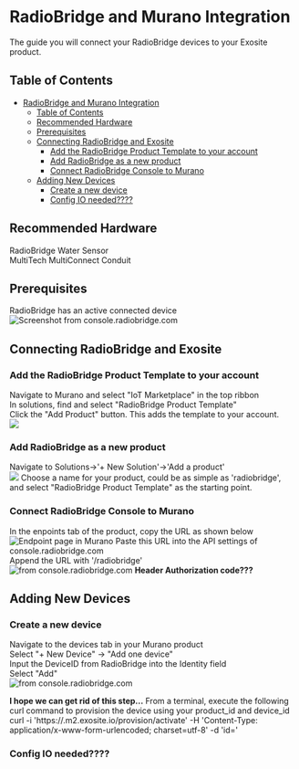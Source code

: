 # RadioBridge and Murano Integration
The guide you will connect your RadioBridge devices to your Exosite product.

## Table of Contents
   * [RadioBridge and Murano Integration](#radiobridge-and-murano-integration)
      * [Table of Contents](#table-of-contents)
      * [Recommended Hardware](#recommended-hardware)
      * [Prerequisites](#prerequisites)
      * [Connecting RadioBridge and Exosite](#connecting-radiobridge-and-exosite)
         * [Add the RadioBridge Product Template to your account](#add-the-radiobridge-product-template-to-your-account)
         * [Add RadioBridge as a new product](#add-radiobridge-as-a-new-product)
         * [Connect RadioBridge Console to Murano](#connect-radiobridge-console-to-murano)
      * [Adding New Devices](#adding-new-devices)
         * [Create a new device](#create-a-new-device)
         * [Config IO needed????](#config-io-needed)


## Recommended Hardware
RadioBridge Water Sensor\
MultiTech MultiConnect Conduit

## Prerequisites
RadioBridge has an active connected device
![Screenshot from console.radiobridge.com](../../assets/RadioBridge/RadioBridgeDeviceActive.png)

## Connecting RadioBridge and Exosite
### Add the RadioBridge Product Template to your account
Navigate to Murano and select "IoT Marketplace" in the top ribbon\
In solutions, find and select "RadioBridge Product Template"\
Click the "Add Product" button. This adds the template to your account.\
![](../../assets/RadioBridge/RadioBridgeExchangeElement.png)


### Add RadioBridge as a new product
Navigate to Solutions->'+ New Solution'->'Add a product'\
![](../../assets/RadioBridge/CreateNewProduct.png)
Choose a name for your product, could be as simple as 'radiobridge', and select "RadioBridge Product Template" as the starting point.

### Connect RadioBridge Console to Murano
In the enpoints tab of the product, copy the URL as shown below\
![Endpoint page in Murano](../../assets/RadioBridge/EndpointURL.png)
Paste this URL into the API settings of console.radiobridge.com\
Append the URL with '/radiobridge'\
![from console.radiobridge.com](../../assets/RadioBridge/RadioBridgeConsoleAPI.png)
**Header Authorization code???**

## Adding New Devices
### Create a new device
Navigate to the devices tab in your Murano product\
Select "+ New Device" -> "Add one device"\
Input the DeviceID from RadioBridge into the Identity field\
Select "Add"\
![from console.radiobridge.com](../../assets/RadioBridge/AddDeviceDialog.png)


**I hope we can get rid of this step...**
From a terminal, execute the following curl command to provision the device using your product\_id and device\_id
curl -i 'https://<product id>.m2.exosite.io/provision/activate' -H 'Content-Type: application/x-www-form-urlencoded; charset=utf-8' -d 'id=<device id>'

### Config IO needed????

